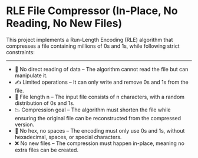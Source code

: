 # RLE File Compressor (In-Place, No Reading, No New Files)
This project implements a Run-Length Encoding (RLE) algorithm that compresses a file containing millions of 0s and 1s, while following strict constraints:

---

- 🚫 No direct reading of data – The algorithm cannot read the file but can manipulate it.
- ✍️ Limited operations – It can only write and remove 0s and 1s from the file.
- 📏 File length n – The input file consists of n characters, with a random distribution of 0s and 1s.
- 📉 Compression goal – The algorithm must shorten the file while ensuring the original file can be reconstructed from the compressed version.
- 🔢 No hex, no spaces – The encoding must only use 0s and 1s, without hexadecimal, spaces, or special characters.
- ❌ No new files – The compression must happen in-place, meaning no extra files can be created.
